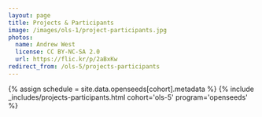 ```yaml
---
layout: page
title: Projects & Participants
image: /images/ols-1/project-participants.jpg
photos:
  name: Andrew West
  license: CC BY-NC-SA 2.0
  url: https://flic.kr/p/2aBxKw
redirect_from: /ols-5/projects-participants
---
```


{% assign schedule = site.data.openseeds[cohort].metadata %}
{% include _includes/projects-participants.html cohort='ols-5' program='openseeds'  %}